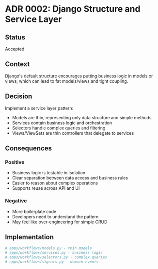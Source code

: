# ADR 0002: Django Structure and Service Layer

## Status
Accepted

## Context
Django's default structure encourages putting business logic in models or views, which can lead to fat models/views and tight coupling.

## Decision
Implement a service layer pattern:
- Models are thin, representing only data structure and simple methods
- Services contain business logic and orchestration
- Selectors handle complex queries and filtering
- Views/ViewSets are thin controllers that delegate to services

## Consequences
### Positive
- Business logic is testable in isolation
- Clear separation between data access and business rules
- Easier to reason about complex operations
- Supports reuse across API and UI

### Negative
- More boilerplate code
- Developers need to understand the pattern
- May feel like over-engineering for simple CRUD

## Implementation
```python
# apps/workflows/models.py - thin models
# apps/workflows/services.py - business logic
# apps/workflows/selectors.py - complex queries
# apps/workflows/signals.py - domain events
```
